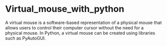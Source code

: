 # Virtual_mouse_with_python
A virtual mouse is a software-based representation of a physical mouse that allows users to control their computer cursor without the need for a physical mouse. In Python, a virtual mouse can be created using libraries such as PyAutoGUI.
